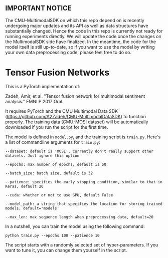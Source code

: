 ## IMPORTANT NOTICE

The CMU-MultimodalSDK on which this repo depend on is recently undergoing major updates and its API as well as data structures have substantially changed. Hence the code in this repo is currently not ready for running experiments directly. We will update the code once the changes on the MultimodalSDK side have finalized. In the meantime, the code for the model itself is still up-to-date, so if you want to use the model by writing your own data preprocessing code, please feel free to do so.

# Tensor Fusion Networks

This is a PyTorch implementation of:

Zadeh, Amir, et al. "Tensor fusion network for multimodal sentiment analysis." EMNLP 2017 Oral.

It requires PyTorch and the CMU Multimodal Data SDK (https://github.com/A2Zadeh/CMU-MultimodalDataSDK) 
to function properly. The training data (CMU-MOSI dataset) will be automatically downloaded if you run the script for the first time.

The model is defined in `model.py`, and the training script is `train.py`.
Here's a list of commandline arguments for `train.py`:


```
--dataset: default is 'MOSI', currently don't really support other datasets. Just ignore this option

--epochs: max number of epochs, default is 50

--batch_size: batch size, default is 32

--patience: specifies the early stopping condition, similar to that in Keras, default 20

--cuda: whether or not to use GPU, default False

--model_path: a string that specifies the location for storing trained models, default='models'

--max_len: max sequence length when preprocessing data, default=20
```

In a nutshell, you can train the model using the following command:

```
python train.py --epochs 100 --patience 10
```

The script starts with a randomly selected set of hyper-parameters. If you want to tune it, you can change them yourself in the script.
